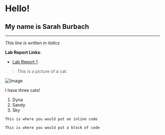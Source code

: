 # Hello!
## My name is Sarah Burbach
---

*This line is written in italics*

**Lab Report Links**:
* [Lab Report 1](https://smburbach.github.io/cse15l-lab-reports/lab-report-1-week-0.html)



> This is a picture of a cat: 

![Image](https://user-images.githubusercontent.com/106550373/192122225-2c6964ed-c3b0-4bbc-ab70-0e0f32609275.jpeg)

I have three cats!
1. Dyna
2. Sandy
3. Sky


`This is where you would put an inline code`

```
This is where you would put a block of code
```
